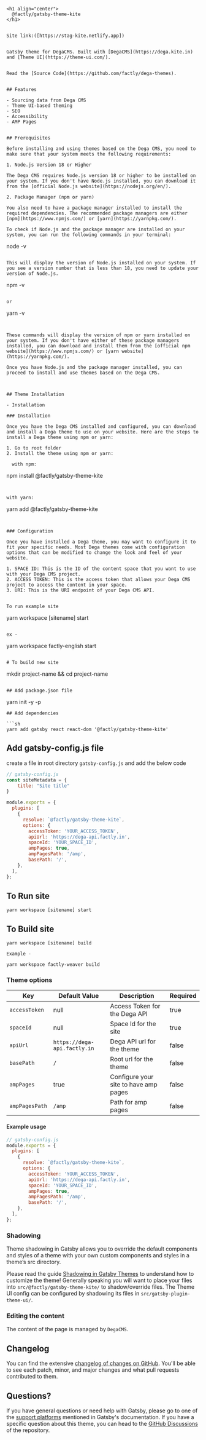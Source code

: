 ```
<h1 align="center">
  @factly/gatsby-theme-kite
</h1>


Site link:([https://stag-kite.netlify.app])


Gatsby theme for DegaCMS. Built with [DegaCMS](https://dega.kite.in) and [Theme UI](https://theme-ui.com/).


Read the [Source Code](https://github.com/factly/dega-themes).


## Features

- Sourcing data from Dega CMS
- Theme UI-based theming
- SEO
- Accessibility
- AMP Pages


## Prerequisites

Before installing and using themes based on the Dega CMS, you need to make sure that your system meets the following requirements:

1. Node.js Version 18 or Higher

The Dega CMS requires Node.js version 18 or higher to be installed on your system. If you don't have Node.js installed, you can download it from the [official Node.js website](https://nodejs.org/en/).

2. Package Manager (npm or yarn)

You also need to have a package manager installed to install the required dependencies. The recommended package managers are either [npm](https://www.npmjs.com/) or [yarn](https://yarnpkg.com/).

To check if Node.js and the package manager are installed on your system, you can run the following commands in your terminal:

```
node -v

```

This will display the version of Node.js installed on your system. If you see a version number that is less than 18, you need to update your version of Node.js.

```
npm -v

```

or

```
yarn -v

```


These commands will display the version of npm or yarn installed on your system. If you don't have either of these package managers installed, you can download and install them from the [official npm website](https://www.npmjs.com/) or [yarn website](https://yarnpkg.com/).

Once you have Node.js and the package manager installed, you can proceed to install and use themes based on the Dega CMS.



## Theme Installation

- Installation

### Installation

Once you have the Dega CMS installed and configured, you can download and install a Dega theme to use on your website. Here are the steps to install a Dega theme using npm or yarn:

1. Go to root folder
2. Install the theme using npm or yarn:

  with npm:

```
npm install @factly/gatsby-theme-kite

```


with yarn:

```
yarn add @factly/gatsby-theme-kite

```


### Configuration

Once you have installed a Dega theme, you may want to configure it to fit your specific needs. Most Dega themes come with configuration options that can be modified to change the look and feel of your website.

1. SPACE ID: This is the ID of the content space that you want to use with your Dega CMS project.
2. ACCESS TOKEN: This is the access token that allows your Dega CMS project to access the content in your space.
3. URI: This is the URI endpoint of your Dega CMS API.


To run example site

```

yarn workspace [sitename] start

```

ex -

```

yarn workspace factly-english start

```

# To build new site

```

mkdir project-name && cd project-name

```

## Add package.json file

```

yarn init -y -p

````
## Add dependencies

```sh
yarn add gatsby react react-dom '@factly/gatsby-theme-kite'
````

## Add gatsby-config.js file

create a file in root directory `gatsby-config.js` and add the below code

```js
// gatsby-config.js
const siteMetadata = {
    title: "Site title"
}

module.exports = {
  plugins: [
    {
      resolve: `@factly/gatsby-theme-kite`,
      options: {
        accessToken: 'YOUR_ACCESS_TOKEN',
        apiUrl: 'https://dega-api.factly.in',
        spaceId: 'YOUR_SPACE_ID',
        ampPages: true,
        ampPagesPath: '/amp',
        basePath: '/',
    },
  ],
};
```

## To Run site

```
yarn workspace [sitename] start
```

## To Build site

```
yarn workspace [sitename] build

```
```
Example -

yarn workspace factly-weaver build

```

### Theme options

| Key            | Default Value                | Description                           | Required |
| -------------- | ---------------------------- | ------------------------------------- | -------- |
| `accessToken`  | null                         | Access Token for the Dega API         | true     |
| `spaceId`      | null                         | Space Id for the site                 | true     |
| `apiUrl`       | `https://dega-api.factly.in` | Dega API url for the theme            | false    |
| `basePath`     | `/`                          | Root url for the theme                | false    |
| `ampPages`     | true                         | Configure your site to have amp pages | false    |
| `ampPagesPath` | `/amp`                       | Path for amp pages                    | false    |

#### Example usage

```js
// gatsby-config.js
module.exports = {
  plugins: [
    {
      resolve: `@factly/gatsby-theme-kite`,
      options: {
        accessToken: 'YOUR_ACCESS_TOKEN',
        apiUrl: 'https://dega-api.factly.in',
        spaceId: 'YOUR_SPACE_ID',
        ampPages: true,
        ampPagesPath: '/amp',
        basePath: '/',
    },
  ],
};
```

### Shadowing

Theme shadowing in Gatsby allows you to override the default components and styles of a theme with your own custom components and styles in a theme’s src directory.

Please read the guide [Shadowing in Gatsby Themes](https://www.gatsbyjs.com/docs/how-to/plugins-and-themes/shadowing/) to understand how to customize the theme! Generally speaking you will want to place your files into `src/@factly/gatsby-theme-kite/` to shadow/override files. The Theme UI config can be configured by shadowing its files in `src/gatsby-plugin-theme-ui/`.

### Editing the content

The content of the page is managed by `DegaCMS`.

## Changelog

You can find the extensive [changelog of changes on GitHub](https://github.com/factly/dega-themes/blob/main/themes/gatsby-theme-factly/CHANGELOG.md). You'll be able to see each patch, minor, and major changes and what pull requests contributed to them.

## Questions?

If you have general questions or need help with Gatsby, please go to one of the [support platforms](https://www.gatsbyjs.com/contributing/community/#where-to-get-support) mentioned in Gatsby's documentation. If you have a specific question about this theme, you can head to the [GitHub Discussions](https://github.com/LekoArts/gatsby-themes/discussions) of the repository.

```

```
